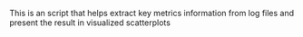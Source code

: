 This is an script that helps extract key metrics information from log files and present the result in visualized scatterplots
